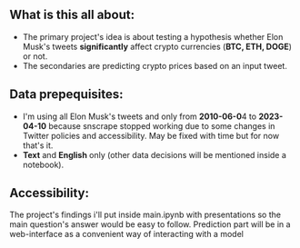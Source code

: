 ## What is this all about:
* The primary project's idea is about testing a hypothesis whether Elon Musk's tweets **significantly** affect crypto currencies (**BTC, ETH, DOGE**) or not.
* The secondaries are predicting crypto prices based on an input tweet. 

## Data prepequisites:
* I'm using all Elon Musk's tweets and only from **2010-06-0**4 to **2023-04-10** because snscrape stopped working due to some changes in Twitter policies and accessibility. May be fixed with time but for now that's it.
* **Text** and **English** only (other data decisions will be mentioned inside a notebook).

## Accessibility:
The project's findings i'll put inside main.ipynb with presentations so the main question's answer would be easy to follow.
Prediction part will be in a web-interface as a convenient way of interacting with a model
